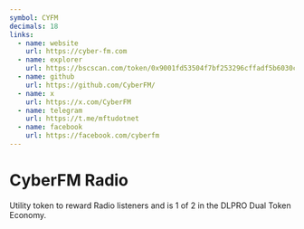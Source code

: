 ```yaml
---
symbol: CYFM
decimals: 18
links:
  - name: website
    url: https://cyber-fm.com
  - name: explorer
    url: https://bscscan.com/token/0x9001fd53504f7bf253296cffadf5b6030cd61abb
  - name: github
    url: https://github.com/CyberFM/
  - name: x
    url: https://x.com/CyberFM
  - name: telegram
    url: https://t.me/mftudotnet
  - name: facebook
    url: https://facebook.com/cyberfm
---
```


# CyberFM Radio

Utility token to reward Radio listeners and is 1 of 2 in the DLPRO Dual Token Economy.
